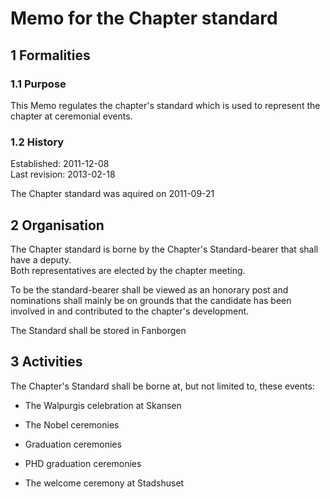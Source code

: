 # Memo for the Chapter standard

## 1 Formalities
### 1.1 Purpose
This Memo regulates the chapter's standard which is used to represent the chapter at ceremonial events.

### 1.2 History
Established: 2011-12-08  
Last revision: 2013-02-18

The Chapter standard was aquired on 2011-09-21

## 2 Organisation
The Chapter standard is borne by the Chapter's Standard-bearer that shall have a deputy.  
Both representatives are elected by the chapter meeting.

To be the standard-bearer shall be viewed as an honorary post and nominations shall mainly be on grounds that the candidate has been involved in and contributed to the chapter's development.

The Standard shall be stored in Fanborgen

## 3 Activities
The Chapter's Standard shall be borne at, but not limited to, these events:

- The Walpurgis celebration at Skansen

- The Nobel ceremonies

- Graduation ceremonies

- PHD graduation ceremonies

- The welcome ceremony at Stadshuset
